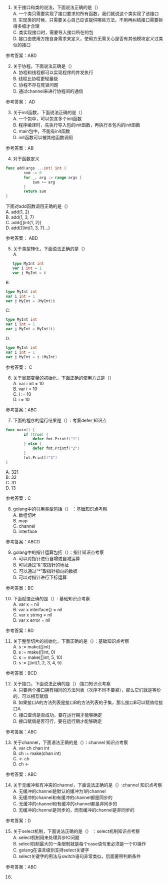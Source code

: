 1. 关于接口和类的说法，下面说法正确的是（）  <br/>
   A. 一个类只需要实现了接口要求的所有函数，我们就说这个类实现了该接口  
   B. 实现类的时候，只需要关心自己应该提供哪些方法，不用再纠结接口需要拆得多细才合理  
   C. 类实现接口时，需要导入接口所在的包  
   D. 接口由使用方按自身需求来定义，使用方无需关心是否有其他模块定义过类似的接口

参考答案：ABD

2. 关于协程，下面说法正确是（）<br/>
   A. 协程和线程都可以实现程序的并发执行<br/>
   B. 线程比协程更轻量级<br/>
   C. 协程不存在死锁问题<br/>
   D. 通过channel来进行协程间的通信<br/>

参考答案： AD

3. 关于init函数，下面说法正确的是（）  
   A. 一个包中，可以包含多个init函数  
   B. 程序编译时，先执行导入包的init函数，再执行本包内的init函数  
   C. main包中，不能有init函数  
   D. init函数可以被其他函数调用  

参考答案：AB

4. 对于函数定义  
```go
func add(args ...int) int {
        sum := 0
        for _, arg := range args {
            sum += arg
        }
        return sum
}
```
下面对add函数调用正确的是（）  
A. add(1, 2)  
B. add(1, 3, 7)  
C. add([]int{1, 2})  
D. add([]int{1, 3, 7}...)  

参考答案： ABD

5. 关于类型转化，下面语法正确的是（）  
A. 
```go
   type MyInt int
   var i int = 1
   var j MyInt = i
   ```
B. 
```go
type MyInt int
var i int = 1
var j MyInt = (MyInt)i
```
C. 
```go
type MyInt int
var i int = 1
var j MyInt = MyInt(i)
```
D. 
```go
type MyInt int
var i int = 1
var j MyInt = i.(MyInt)
```

参考答案： C

6. 关于局部变量的初始化，下面正确的使用方式是（）  
   A. var i int = 10  
   B. var i = 10  
   C. i := 10  
   D. i = 10  

参考答案：ABC

7. 下面的程序的运行结果是（）: 考察defer 知识点
```go
func main() {  
        if (true) {
            defer fmt.Printf("1")
        } else {
            defer fmt.Printf("2")
        }
        fmt.Printf("3")
}
```
A. 321  
B. 32  
C. 31  
D. 13  

参考答案：C

8. golang中的引用类型包括（） ：基础知识点考察  
   A. 数组切片  
   B. map  
   C. channel  
   D. interface
   
参考答案：ABCD

9. golang中的指针运算包括（）：指针知识点考察  
   A. 可以对指针进行自增或自减运算  
   B. 可以通过“&”取指针的地址  
   C. 可以通过“*”取指针指向的数据  
   D. 可以对指针进行下标运算  
   

参考答案：BC

10. 下面赋值正确的是（）: 基础知识点考察  
    A. var x = nil  
    B. var x interface{} = nil  
    C. var x string = nil  
    D. var x error = nil  
    

参考答案：BD

11. 关于整型切片的初始化，下面正确的是（）：基础知识点考察  
    A. s := make([]int)  
    B. s := make([]int, 0)  
    C. s := make([]int, 5, 10)  
    D. s := []int{1, 2, 3, 4, 5}  
    

参考答案：BCD

12. 关于接口，下面说法正确的是（）:接口知识点考察  
    A. 只要两个接口拥有相同的方法列表（次序不同不要紧），那么它们就是等价的，可以相互赋值  
    B. 如果接口A的方法列表是接口B的方法列表的子集，那么接口B可以赋值给接口A  
    C. 接口查询是否成功，要在运行期才能够确定  
    D. 接口赋值是否可行，要在运行期才能够确定  
    
参考答案：ABC
 
13. 关于channel，下面语法正确的是（）：channel 知识点考察  
    A. var ch chan int  
    B. ch := make(chan int)  
    C. <- ch  
    D. ch <-  
    
参考答案：ABC

14. 关于无缓冲和有冲突的channel，下面说法正确的是（）:channel 知识点考察  
    A. 无缓冲的channel是默认的缓冲为1的channel  
    B. 无缓冲的channel和有缓冲的channel都是同步的  
    C. 无缓冲的channel和有缓冲的channel都是非同步的  
    D. 无缓冲的channel是同步的，而有缓冲的channel是非同步的  
    
参考答案：D

15. 关于select机制，下面说法正确的是（）  ：select机制知识点考察  
    A. select机制用来处理异步IO问题  
    B. select机制最大的一条限制就是每个case语句里必须是一个IO操作  
    C. golang在语言级别支持select关键字  
    D. select关键字的用法与switch语句非常类似，后面要带判断条件  

参考答案：ABC

16. 